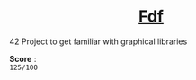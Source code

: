 <h1 align="center"><u>Fdf</u></h1>
42 Project to get familiar with graphical libraries 

**Score** :
<br>
`125/100`
